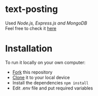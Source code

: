 # text-posting
Used *Node.js, Express.js and MongoDB* <br />
Feel free to check it [here](https://text-posting.herokuapp.com)

# Installation 
To run it locally on your own computer:
* [Fork](https://help.github.com/articles/fork-a-repo/) this repository
* [Clone](https://help.github.com/articles/cloning-a-repository/) it to your
  local device
* Install the dependencies ```npm install```
* Edit .env file and put required variables 
